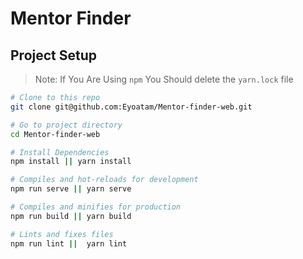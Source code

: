 # Mentor Finder

## Project Setup

> Note: If You Are Using `npm` You Should delete the `yarn.lock` file

```bash
# Clone to this repo
git clone git@github.com:Eyoatam/Mentor-finder-web.git

# Go to project directory
cd Mentor-finder-web

# Install Dependencies
npm install || yarn install

# Compiles and hot-reloads for development
npm run serve || yarn serve

# Compiles and minifies for production
npm run build || yarn build

# Lints and fixes files
npm run lint ||  yarn lint
```
